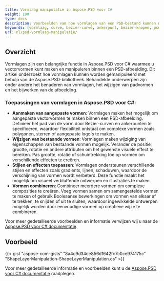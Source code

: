 ```yaml
---
title: Vormlaag manipulatie in Aspose.PSD voor C#
weight: 100
type: docs
description: Voorbeelden van hoe vormlagen van een PSD-bestand kunnen worden gemanipuleerd
keywords: [vormlaag, curve, bezier-curve, ankerpunt, bezier-knopen, psd api, C#, csharp, voorbeeldcode]
url: nl/psd-vormlaag-manipulatie/
---
```


## Overzicht
Vormlagen zijn een belangrijke functie in Aspose.PSD voor C# waarmee u vectorvormen kunt maken en manipuleren binnen een PSD-afbeelding. Dit artikel onderzoekt hoe vormlagen kunnen worden gemanipuleerd met behulp van de Aspose.PSD-bibliotheek. Behandelde onderwerpen zijn onder andere het benaderen van vormlagen, het wijzigen van padvormen en het bijwerken van de afbeelding.

### Toepassingen van vormlagen in Aspose.PSD voor C#:

- **Aanmaken van aangepaste vormen**: Vormlagen maken het mogelijk om aangepaste vectorvormen te maken binnen een PSD-afbeelding. Definieer het pad van de vorm door Bezier-curven en ankerpunten te specificeren, waardoor flexibiliteit ontstaat om complexe vormen zoals polygonen, sterren of aangepaste logo's te maken.
    
- **Wijzigen van bestaande vormen**: Vormlagen maken wijziging van eigenschappen van bestaande vormen mogelijk. Verander de positie, grootte, rotatie en andere attributen om het gewenste visuele effect te bereiken. Pas grootte, rotatie of schuintrekking toe op vormen om verschillende effecten te creëren.
    
- **Stijlen en effecten toepassen**: Vormlagen ondersteunen verschillende stijlen en effecten zoals gradients, lijnen, schaduwen, waardoor de verschijning van vormen wordt verbeterd. Deze functie maakt het mogelijk om visueel verbluffende ontwerpen en illustraties te maken.
    
- **Vormen combineren**: Combineer meerdere vormen om complexe composities te creëren. Voeg vormen samen om samengestelde vormen te maken of gebruik Booleaanse bewerkingen om vormen van elkaar af te trekken, te snijden of uit te sluiten, waardoor ingewikkelde ontwerpen mogelijk worden door eenvoudige vormen op creatieve wijze te combineren.

Voor meer gedetailleerde voorbeelden en informatie verwijzen wij u naar de [Aspose.PSD voor C# documentatie](https://docs.aspose.com/psd/net/).

## Voorbeeld

{{< gist "aspose-com-gists" "8a4c9d34ce856d1642fc7c0ce974175c" "ShapeLayerManipulation-ShapeLayerManipulation.cs" >}}

Voor meer gedetailleerde informatie en voorbeelden kunt u de [Aspose.PSD voor C# documentatie](https://docs.aspose.com/psd/net/) raadplegen.

